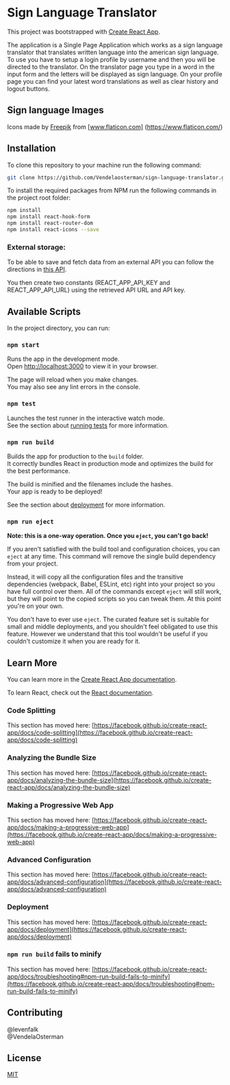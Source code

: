 # Sign Language Translator

This project was bootstrapped with [Create React App](https://github.com/facebook/create-react-app).  

The application is a Single Page Application which works as a sign language translator that translates written language into the american sign language. To use you have to setup a login profile by username and then you will be directed to the translator. On the translator page you type in a word in the input form and the letters will be displayed as sign language. On your profile page you can find your latest word translations as well as clear history and logout buttons.

## Sign language Images
Icons made by [Freepik](https://www.freepik.com) from [www.flaticon.com] (https://www.flaticon.com/)

## Installation

To clone this repository to your machine run the following command:

```bash
git clone https://github.com/Vendelaosterman/sign-language-translator.git
```

To install the required packages from NPM run the following commands in the project root folder:

```bash
npm install
npm install react-hook-form
npm install react-router-dom
npm install react-icons --save
```
### External storage:

To be able to save and fetch data from an external API you can follow the directions in [this API](https://gitlab.com/noroff-accelerate/javascript/projects/noroff-api/).

You then create two constants (REACT_APP_API_KEY and REACT_APP_API_URL) using the retrieved API URL and API key.


## Available Scripts

In the project directory, you can run:

### `npm start`

Runs the app in the development mode.\
Open [http://localhost:3000](http://localhost:3000) to view it in your browser.

The page will reload when you make changes.\
You may also see any lint errors in the console.

### `npm test`

Launches the test runner in the interactive watch mode.\
See the section about [running tests](https://facebook.github.io/create-react-app/docs/running-tests) for more information.

### `npm run build`

Builds the app for production to the `build` folder.\
It correctly bundles React in production mode and optimizes the build for the best performance.

The build is minified and the filenames include the hashes.\
Your app is ready to be deployed!

See the section about [deployment](https://facebook.github.io/create-react-app/docs/deployment) for more information.

### `npm run eject`

**Note: this is a one-way operation. Once you `eject`, you can't go back!**

If you aren't satisfied with the build tool and configuration choices, you can `eject` at any time. This command will remove the single build dependency from your project.

Instead, it will copy all the configuration files and the transitive dependencies (webpack, Babel, ESLint, etc) right into your project so you have full control over them. All of the commands except `eject` will still work, but they will point to the copied scripts so you can tweak them. At this point you're on your own.

You don't have to ever use `eject`. The curated feature set is suitable for small and middle deployments, and you shouldn't feel obligated to use this feature. However we understand that this tool wouldn't be useful if you couldn't customize it when you are ready for it.

## Learn More

You can learn more in the [Create React App documentation](https://facebook.github.io/create-react-app/docs/getting-started).

To learn React, check out the [React documentation](https://reactjs.org/).

### Code Splitting

This section has moved here: [https://facebook.github.io/create-react-app/docs/code-splitting](https://facebook.github.io/create-react-app/docs/code-splitting)

### Analyzing the Bundle Size

This section has moved here: [https://facebook.github.io/create-react-app/docs/analyzing-the-bundle-size](https://facebook.github.io/create-react-app/docs/analyzing-the-bundle-size)

### Making a Progressive Web App

This section has moved here: [https://facebook.github.io/create-react-app/docs/making-a-progressive-web-app](https://facebook.github.io/create-react-app/docs/making-a-progressive-web-app)

### Advanced Configuration

This section has moved here: [https://facebook.github.io/create-react-app/docs/advanced-configuration](https://facebook.github.io/create-react-app/docs/advanced-configuration)

### Deployment

This section has moved here: [https://facebook.github.io/create-react-app/docs/deployment](https://facebook.github.io/create-react-app/docs/deployment)

### `npm run build` fails to minify

This section has moved here: [https://facebook.github.io/create-react-app/docs/troubleshooting#npm-run-build-fails-to-minify](https://facebook.github.io/create-react-app/docs/troubleshooting#npm-run-build-fails-to-minify)

## Contributing

@levenfalk  
@VendelaOsterman  

## License

[MIT](https://choosealicense.com/licenses/mit/)
